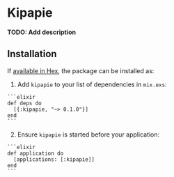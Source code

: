 # Kipapie

**TODO: Add description**

## Installation

If [available in Hex](https://hex.pm/docs/publish), the package can be installed as:

  1. Add `kipapie` to your list of dependencies in `mix.exs`:

    ```elixir
    def deps do
      [{:kipapie, "~> 0.1.0"}]
    end
    ```

  2. Ensure `kipapie` is started before your application:

    ```elixir
    def application do
      [applications: [:kipapie]]
    end
    ```

